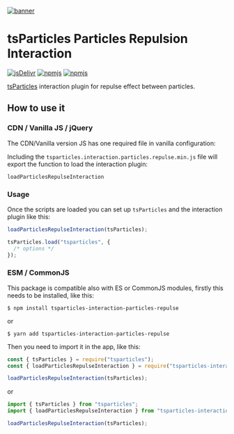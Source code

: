 [![banner](https://particles.js.org/images/banner3.png)](https://particles.js.org)

# tsParticles Particles Repulsion Interaction

[![jsDelivr](https://data.jsdelivr.com/v1/package/npm/tsparticles-interaction-particles-repulse/badge)](https://www.jsdelivr.com/package/npm/tsparticles-interaction-particles-repulse)
[![npmjs](https://badge.fury.io/js/tsparticles-interaction-particles-repulse.svg)](https://www.npmjs.com/package/tsparticles-interaction-particles-repulse)
[![npmjs](https://img.shields.io/npm/dt/tsparticles-interaction-particles-repulse)](https://www.npmjs.com/package/tsparticles-interaction-particles-repulse)

[tsParticles](https://github.com/matteobruni/tsparticles) interaction plugin for repulse effect between particles.

## How to use it

### CDN / Vanilla JS / jQuery

The CDN/Vanilla version JS has one required file in vanilla configuration:

Including the `tsparticles.interaction.particles.repulse.min.js` file will export the function to load the interaction
plugin:

```
loadParticlesRepulseInteraction
```

### Usage

Once the scripts are loaded you can set up `tsParticles` and the interaction plugin like this:

```javascript
loadParticlesRepulseInteraction(tsParticles);

tsParticles.load("tsparticles", {
  /* options */
});
```

### ESM / CommonJS

This package is compatible also with ES or CommonJS modules, firstly this needs to be installed, like this:

```shell
$ npm install tsparticles-interaction-particles-repulse
```

or

```shell
$ yarn add tsparticles-interaction-particles-repulse
```

Then you need to import it in the app, like this:

```javascript
const { tsParticles } = require("tsparticles");
const { loadParticlesRepulseInteraction } = require("tsparticles-interaction-particles-repulse");

loadParticlesRepulseInteraction(tsParticles);
```

or

```javascript
import { tsParticles } from "tsparticles";
import { loadParticlesRepulseInteraction } from "tsparticles-interaction-particles-repulse";

loadParticlesRepulseInteraction(tsParticles);
```

